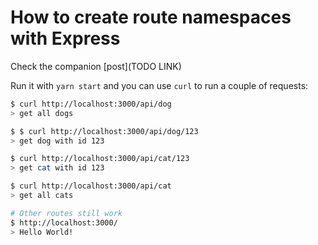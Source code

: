 # How to create route namespaces with Express

Check the companion [post](TODO LINK)

Run it with `yarn start` and you can
use `curl` to run a couple of requests:

```sh
$ curl http://localhost:3000/api/dog
> get all dogs

$ $ curl http://localhost:3000/api/dog/123
> get dog with id 123

$ curl http://localhost:3000/api/cat/123
> get cat with id 123

$ curl http://localhost:3000/api/cat
> get all cats

# Other routes still work
$ http://localhost:3000/
> Hello World!
```
